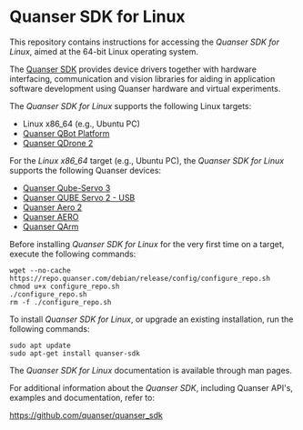 # Quanser SDK for Linux
This repository contains instructions for accessing the *Quanser SDK for Linux*, aimed at the 64-bit Linux operating system. 

The [Quanser SDK](https://github.com/quanser/quanser_sdk) provides device drivers together with hardware interfacing, communication and vision libraries for aiding in application software development using Quanser hardware and virtual experiments.



The *Quanser SDK for Linux* supports the following Linux targets: 
- Linux x86_64 (e.g., Ubuntu PC)
- [Quanser QBot Platform](https://www.quanser.com/products/qbot-platform/)
- [Quanser QDrone 2](https://www.quanser.com/products/qdrone-2/)





For the *Linux x86_64* target (e.g., Ubuntu PC), the *Quanser SDK for Linux* supports the following Quanser devices:

- [Quanser Qube-Servo 3](https://www.quanser.com/products/qube-servo-3/)
- [Quanser QUBE Servo 2 - USB](https://www.quanser.com/products/qube-servo-2/)
- [Quanser Aero 2](https://www.quanser.com/products/aero-2/)
- [Quanser AERO](https://www.quanser.com/products/quanser-aero/)
- [Quanser QArm](https://www.quanser.com/products/qarm/)





Before installing *Quanser SDK for Linux* for the very first time on a target, execute the following commands: 

```
wget --no-cache https://repo.quanser.com/debian/release/config/configure_repo.sh
chmod u+x configure_repo.sh
./configure_repo.sh
rm -f ./configure_repo.sh
```



To install *Quanser SDK for Linux*, or upgrade an existing installation, run the following commands:

```
sudo apt update
sudo apt-get install quanser-sdk
```





The *Quanser SDK for Linux* documentation is available through man pages.



For additional information about the *Quanser SDK*, including Quanser API's, examples and documentation, refer to:

https://github.com/quanser/quanser_sdk

